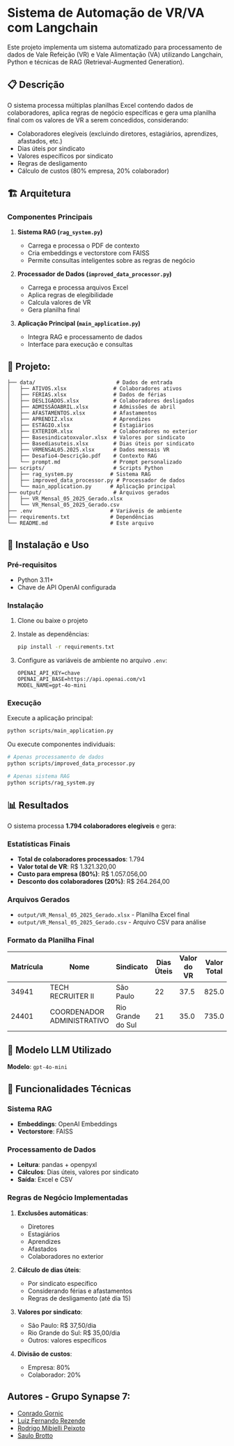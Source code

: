 # Sistema de Automação de VR/VA com Langchain

Este projeto implementa um sistema automatizado para processamento de dados de Vale Refeição (VR) e Vale Alimentação (VA) utilizando Langchain, Python e técnicas de RAG (Retrieval-Augmented Generation).

## 📋 Descrição

O sistema processa múltiplas planilhas Excel contendo dados de colaboradores, aplica regras de negócio específicas e gera uma planilha final com os valores de VR a serem concedidos, considerando:

- Colaboradores elegíveis (excluindo diretores, estagiários, aprendizes, afastados, etc.)
- Dias úteis por sindicato
- Valores específicos por sindicato
- Regras de desligamento
- Cálculo de custos (80% empresa, 20% colaborador)

## 🏗️ Arquitetura

### Componentes Principais

1. **Sistema RAG (`rag_system.py`)**
   - Carrega e processa o PDF de contexto
   - Cria embeddings e vectorstore com FAISS
   - Permite consultas inteligentes sobre as regras de negócio

2. **Processador de Dados (`improved_data_processor.py`)**
   - Carrega e processa arquivos Excel
   - Aplica regras de elegibilidade
   - Calcula valores de VR
   - Gera planilha final

3. **Aplicação Principal (`main_application.py`)**
   - Integra RAG e processamento de dados
   - Interface para execução e consultas

## 📁 Projeto:

```
├── data/                          # Dados de entrada
│   ├── ATIVOS.xlsx               # Colaboradores ativos
│   ├── FÉRIAS.xlsx               # Dados de férias
│   ├── DESLIGADOS.xlsx           # Colaboradores desligados
│   ├── ADMISSÃOABRIL.xlsx        # Admissões de abril
│   ├── AFASTAMENTOS.xlsx         # Afastamentos
│   ├── APRENDIZ.xlsx             # Aprendizes
│   ├── ESTÁGIO.xlsx              # Estagiários
│   ├── EXTERIOR.xlsx             # Colaboradores no exterior
│   ├── Basesindicatoxvalor.xlsx  # Valores por sindicato
│   ├── Basediasuteis.xlsx        # Dias úteis por sindicato
│   ├── VRMENSAL05.2025.xlsx      # Dados mensais VR
│   ├── Desafio4-Descrição.pdf    # Contexto RAG
│   └── prompt.md                 # Prompt personalizado
├── scripts/                      # Scripts Python
│   ├── rag_system.py            # Sistema RAG
│   ├── improved_data_processor.py # Processador de dados
│   └── main_application.py      # Aplicação principal
├── output/                       # Arquivos gerados
│   ├── VR_Mensal_05_2025_Gerado.xlsx
│   └── VR_Mensal_05_2025_Gerado.csv
├── .env                         # Variáveis de ambiente
├── requirements.txt             # Dependências
└── README.md                    # Este arquivo
```

## 🚀 Instalação e Uso

### Pré-requisitos

- Python 3.11+
- Chave de API OpenAI configurada

### Instalação

1. Clone ou baixe o projeto
2. Instale as dependências:
   ```bash
   pip install -r requirements.txt
   ```

3. Configure as variáveis de ambiente no arquivo `.env`:
   ```
   OPENAI_API_KEY=chave
   OPENAI_API_BASE=https://api.openai.com/v1
   MODEL_NAME=gpt-4o-mini
   ```

### Execução

Execute a aplicação principal:
```bash
python scripts/main_application.py
```

Ou execute componentes individuais:
```bash
# Apenas processamento de dados
python scripts/improved_data_processor.py

# Apenas sistema RAG
python scripts/rag_system.py
```

## 📊 Resultados

O sistema processa **1.794 colaboradores elegíveis** e gera:

### Estatísticas Finais
- **Total de colaboradores processados**: 1.794
- **Valor total de VR**: R$ 1.321.320,00
- **Custo para empresa (80%)**: R$ 1.057.056,00
- **Desconto dos colaboradores (20%)**: R$ 264.264,00

### Arquivos Gerados
- `output/VR_Mensal_05_2025_Gerado.xlsx` - Planilha Excel final
- `output/VR_Mensal_05_2025_Gerado.csv` - Arquivo CSV para análise

### Formato da Planilha Final

| Matrícula | Nome | Sindicato | Dias Úteis | Valor do VR | Valor Total | Valor Empresa (80%) | Valor Descontado (20%) | Status |
|-----------|------|-----------|------------|-------------|-------------|---------------------|------------------------|--------|
| 34941 | TECH RECRUITER II | São Paulo | 22 | 37.5 | 825.0 | 660.0 | 165.0 | Elegível |
| 24401 | COORDENADOR ADMINISTRATIVO | Rio Grande do Sul | 21 | 35.0 | 735.0 | 588.0 | 147.0 | Elegível |

## 🤖 Modelo LLM Utilizado

**Modelo**: `gpt-4o-mini`

## 🔧 Funcionalidades Técnicas

### Sistema RAG
- **Embeddings**: OpenAI Embeddings
- **Vectorstore**: FAISS

### Processamento de Dados
- **Leitura**: pandas + openpyxl
- **Cálculos**: Dias úteis, valores por sindicato
- **Saída**: Excel e CSV

### Regras de Negócio Implementadas
1. **Exclusões automáticas**:
   - Diretores
   - Estagiários
   - Aprendizes
   - Afastados
   - Colaboradores no exterior

2. **Cálculo de dias úteis**:
   - Por sindicato específico
   - Considerando férias e afastamentos
   - Regras de desligamento (até dia 15)

3. **Valores por sindicato**:
   - São Paulo: R$ 37,50/dia
   - Rio Grande do Sul: R$ 35,00/dia
   - Outros: valores específicos

4. **Divisão de custos**:
   - Empresa: 80%
   - Colaborador: 20%



## Autores - Grupo Synapse 7:

- [Conrado Gornic](cgornic@gmail.com)
- [Luiz Fernando Rezende](rio2040@gmail.com)
- [Rodrigo Mibielli Peixoto](rodrigo.mibielli@gmail.com)
- [Saulo Brotto](haredo.i@gmail.com)

